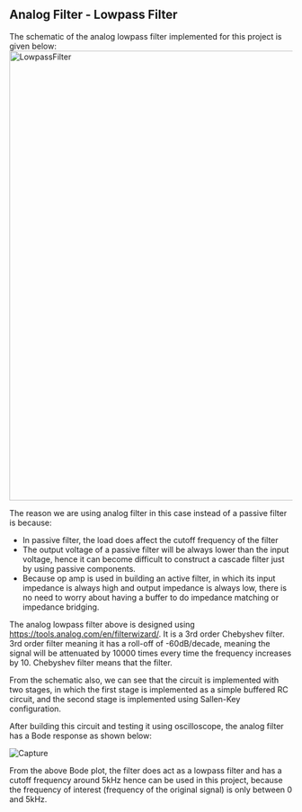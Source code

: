 ## Analog Filter - Lowpass Filter

The schematic of the analog lowpass filter implemented for this project is given below:
<img width="800" alt="LowpassFilter" src="https://user-images.githubusercontent.com/82151839/148622012-575d0030-f56f-4c38-838f-b9f9081dc69f.png">

The reason we are using analog filter in this case instead of a passive filter is because:
- In passive filter, the load does affect the cutoff frequency of the filter
- The output voltage of a passive filter will be always lower than the input voltage, hence it can become difficult to construct a cascade filter just by using passive components.
- Because op amp is used in building an active filter, in which its input impedance is always high and output impedance is always low, there is no need to worry about having a buffer to do impedance matching or impedance bridging.

The analog lowpass filter above is designed using https://tools.analog.com/en/filterwizard/. 
It is a 3rd order Chebyshev filter. 3rd order filter meaning it has a roll-off of -60dB/decade, meaning the signal will be attenuated by 10000 times every time the frequency increases by 10.
Chebyshev filter means that the filter.

From the schematic also, we can see that the circuit is implemented with two stages, in which the first stage is implemented as a simple buffered RC circuit,
and the second stage is implemented using Sallen-Key configuration.

After building this circuit and testing it using oscilloscope, the analog filter has a Bode response as shown below:

![Capture](https://user-images.githubusercontent.com/82151839/148623275-586eda6e-da28-48a3-872e-690443a89f54.JPG)

From the above Bode plot, the filter does act as a lowpass filter and has a cutoff frequency around 5kHz hence can be used in this project, 
because the frequency of interest (frequency of the original signal) is only between 0 and 5kHz. 
